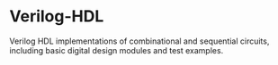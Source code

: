 # Verilog-HDL
Verilog HDL implementations of combinational and sequential circuits, including basic digital design modules and test examples.
